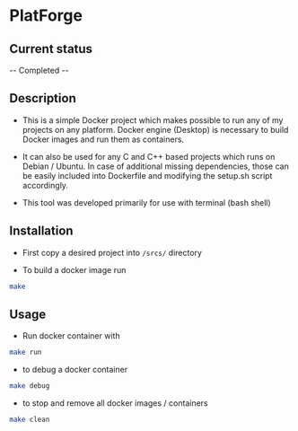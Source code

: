 # PlatForge

## Current status
-- Completed --

## Description

* This is a simple Docker project which makes possible to run any of my
projects on any platform. Docker engine (Desktop) is necessary to build
Docker images and run them as containers.

* It can also be used for any C and C++ based projects which runs on
Debian / Ubuntu. In case of additional missing dependencies, those can
be easily included into Dockerfile and modifying the setup.sh script
accordingly.

* This tool was developed primarily for use with terminal (bash shell)

## Installation

- First copy a desired project into ```/srcs/``` directory

- To build a docker image run
```bash
make
```

## Usage

- Run docker container with
```bash
make run
```

- to debug a docker container
```bash
make debug
```

- to stop and remove all docker images / containers
```bash
make clean
```
